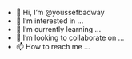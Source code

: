 - 👋 Hi, I’m @youssefbadway
- 👀 I’m interested in ...
- 🌱 I’m currently learning ...
- 💞️ I’m looking to collaborate on ...
- 📫 How to reach me ...

<!---
youssefbadway/youssefbadway is a ✨ special ✨ repository because its `README.md` (this file) appears on your GitHub profile.
You can click the Preview link to take a look at your changes.
--->
